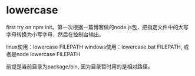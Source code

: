 # lowercase
first try on npm init。第一次根据一篇博客做的node.js包，把指定文件中的大写字母转换为小写字母，然后在控制台输出。

linux使用：lowercase FILEPATH
windows使用：lowercase.bat FILEPATH, 或者是node lowercase FILEPATH

前提是当前目录为package/bin, 因为目录暂时用的是相对路径。

